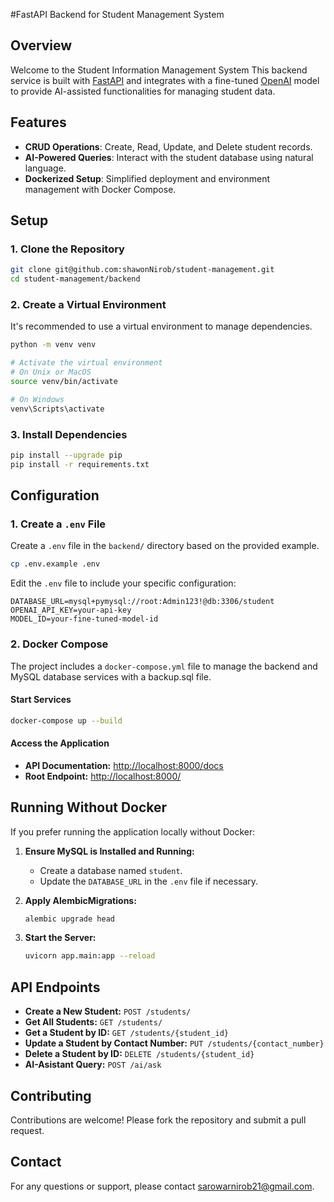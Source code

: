 #FastAPI Backend for Student Management System

## Overview

Welcome to the Student Information Management System This backend service is built with [FastAPI](https://fastapi.tiangolo.com/) and integrates with a fine-tuned [OpenAI](https://openai.com/) model to provide AI-assisted functionalities for managing student data.

## Features

- **CRUD Operations**: Create, Read, Update, and Delete student records.
- **AI-Powered Queries**: Interact with the student database using natural language.
- **Dockerized Setup**: Simplified deployment and environment management with Docker Compose.

## Setup


### 1. Clone the Repository

```bash
git clone git@github.com:shawonNirob/student-management.git
cd student-management/backend
```

### 2. Create a Virtual Environment

It's recommended to use a virtual environment to manage dependencies.

```bash
python -m venv venv

# Activate the virtual environment
# On Unix or MacOS
source venv/bin/activate

# On Windows
venv\Scripts\activate
```

### 3. Install Dependencies

```bash
pip install --upgrade pip
pip install -r requirements.txt
```

## Configuration

### 1. Create a `.env` File

Create a `.env` file in the `backend/` directory based on the provided example.

```bash
cp .env.example .env
```

Edit the `.env` file to include your specific configuration:

```
DATABASE_URL=mysql+pymysql://root:Admin123!@db:3306/student
OPENAI_API_KEY=your-api-key
MODEL_ID=your-fine-tuned-model-id
```

### 2. Docker Compose

The project includes a `docker-compose.yml` file to manage the backend and MySQL database services with a backup.sql file.

#### Start Services

```bash
docker-compose up --build
```

#### Access the Application

- **API Documentation:** [http://localhost:8000/docs](http://localhost:8000/docs)
- **Root Endpoint:** [http://localhost:8000/](http://localhost:8000/)

## Running Without Docker

If you prefer running the application locally without Docker:

1. **Ensure MySQL is Installed and Running:**

   - Create a database named `student`.
   - Update the `DATABASE_URL` in the `.env` file if necessary.

2. **Apply AlembicMigrations:**

   ```bash
   alembic upgrade head
   ```

3. **Start the Server:**

   ```bash
   uvicorn app.main:app --reload
   ```

## API Endpoints

- **Create a New Student:** `POST /students/`
- **Get All Students:** `GET /students/`
- **Get a Student by ID:** `GET /students/{student_id}`
- **Update a Student by Contact Number:** `PUT /students/{contact_number}`
- **Delete a Student by ID:** `DELETE /students/{student_id}`
- **AI-Asistant Query:** `POST /ai/ask`

## Contributing

Contributions are welcome! Please fork the repository and submit a pull request.

## Contact

For any questions or support, please contact [sarowarnirob21@gmail.com](mailto:sarowarnirob21@gmail.com).
```
